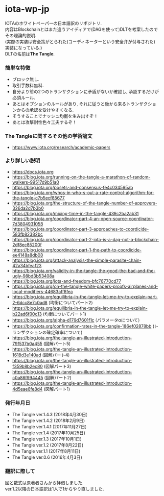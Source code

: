 # iota-wp-jp
IOTAのホワイトペーパーの日本語訳のリポジトリ.  
内容はBlockchainとはまた違うアイディアで(DAGを使って)DLTを考案したのでその理論的説明.  
(実際の実装は安全策がとられた(コーディネーターという安全弁が付与された)実装になっている.)  
DLTの名前は**The Tangle**.  

### 簡単な特徴
- ブロック無し.
- 取引手数料無料.
- 自分より前の2つのトランザクションに矛盾がないか確認し, 承認するだけが必須ルール.
- あとはオプションのルールがあり, それに従うと後から来るトランザクションからの承認を受けやすくなる.
- そうすることでナッシュ均衡を生み出すぞ！
- あとは攻撃耐性色々工夫するぞ！

### The Tangleに関するその他の学術論文
- https://www.iota.org/research/academic-papers

###  より詳しい説明
- https://docs.iota.org
- https://blog.iota.org/running-on-the-tangle-a-marathon-of-random-walkers-99517d9b51a0
- https://blog.iota.org/posets-and-consensus-fe4c034595ab
- https://blog.iota.org/whos-in-who-s-out-a-rate-control-algorithm-for-the-tangle-c7b5ecf85677
- https://blog.iota.org/the-structure-of-the-tangle-number-of-approvers-326da2d7b3b0
- https://blog.iota.org/mixing-time-in-the-tangle-439c2ba2ab31
- https://blog.iota.org/coordinator-part-4-an-open-source-coordinator-7d3804931058
- https://blog.iota.org/coordinator-part-3-approaches-to-coordicide-583fb82382bc
- https://blog.iota.org/coordinator-part-2-iota-is-a-dag-not-a-blockchain-2df8ec85200f
- https://blog.iota.org/coordinator-part-1-the-path-to-coordicide-ee4148a8db08
- https://blog.iota.org/attack-analysis-the-simple-parasite-chain-42a34bfeaf23
- https://blog.iota.org/validity-in-the-tangle-the-good-the-bad-and-the-ugly-98bd3b53408a
- https://blog.iota.org/iota-and-freedom-bfc76770cd77
- https://blog.iota.org/on-the-tangle-white-papers-proofs-airplanes-and-local-modifiers-44683aff8fea
- https://blog.iota.org/equilibria-in-the-tangle-let-me-try-to-explain-part-2-6dcc8e7c0ad8 (均衡についてパート2)
- https://blog.iota.org/equilibria-in-the-tangle-let-me-try-to-explain-b22ad6f00c13 (均衡についてパート1)
- https://blog.iota.org/alpha-d176d7601f1c (パラメータαについて)
- https://blog.iota.org/confirmation-rates-in-the-tangle-186ef02878bb (トランザクションの確定確率について)
- https://blog.iota.org/the-tangle-an-illustrated-introduction-79f537b0a455 (図解パート5)
- https://blog.iota.org/the-tangle-an-illustrated-introduction-1618d3e140ad (図解パート4)
- https://blog.iota.org/the-tangle-an-illustrated-introduction-f359b8b2ec80 (図解パート3)
- https://blog.iota.org/the-tangle-an-illustrated-introduction-c0a86f994445 (図解パート2)
- https://blog.iota.org/the-tangle-an-illustrated-introduction-4d5eae6fe8d4 (図解パート1)

### 発行年月日
- The Tangle ver.1.4.3 (2018年4月30日)
- The Tangle ver.1.4.2 (2018年2月9日)
- The Tangle ver.1.4.1 (2017年11月27日)
- The Tangle ver.1.4 (2017年10月25日)
- The Tangle ver.1.3 (2017年10月1日)
- The Tangle ver.1.2 (2017年8月22日)
- The Tangle ver.1.1 (2017年8月11日)
- The Tangle ver.0.6 (2016年4月3日)

### 翻訳に際して
図と数式は原著者さんから拝借しました.  
ver.1.2以降の日本語訳は1人で1からやり直しました.
